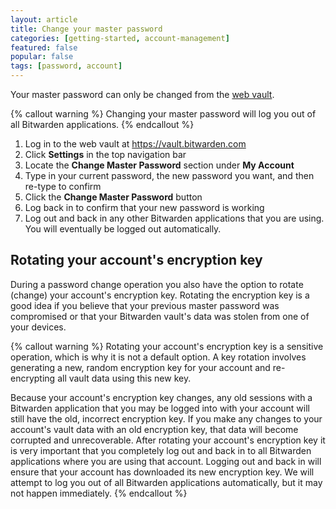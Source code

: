 ```yaml
---
layout: article
title: Change your master password
categories: [getting-started, account-management]
featured: false
popular: false
tags: [password, account]
---
```


Your master password can only be changed from the [web vault](https://vault.bitwarden.com).

{% callout warning %}
Changing your master password will log you out of all Bitwarden applications.
{% endcallout %}

1. Log in to the web vault at <https://vault.bitwarden.com>
2. Click **Settings** in the top navigation bar
3. Locate the **Change Master Password** section under **My Account**
4. Type in your current password, the new password you want, and then re-type to confirm
5. Click the **Change Master Password** button
6. Log back in to confirm that your new password is working
7. Log out and back in any other Bitwarden applications that you are using. You will eventually be logged out automatically.

## Rotating your account's encryption key

During a password change operation you also have the option to rotate (change) your account's encryption key. Rotating the encryption key is a good idea if you believe that your previous master password was compromised or that your Bitwarden vault's data was stolen from one of your devices.

{% callout warning %}
Rotating your account's encryption key is a sensitive operation, which is why it is not a default option. A key rotation involves generating a new, random encryption key for your account and re-encrypting all vault data using this new key.

Because your account's encryption key changes, any old sessions with a Bitwarden application that you may be logged into with your account will still have the old, incorrect encryption key. If you make any changes to your account's vault data with an old encryption key, that data will become corrupted and unrecoverable. After rotating your account's encryption key it is very important that you completely log out and back in to all Bitwarden applications where you are using that account. Logging out and back in will ensure that your account has downloaded its new encryption key. We will attempt to log you out of all Bitwarden applications automatically, but it may not happen immediately.
{% endcallout %}
